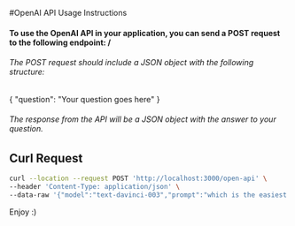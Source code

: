 #OpenAI API Usage Instructions

#### To use the OpenAI API in your application, you can send a POST request to the following endpoint: /

###### The POST request should include a JSON object with the following structure:

{
"question": "Your question goes here"
}

###### The response from the API will be a JSON object with the answer to your question.

## Curl Request

```bash
curl --location --request POST 'http://localhost:3000/open-api' \
--header 'Content-Type: application/json' \
--data-raw '{"model":"text-davinci-003","prompt":"which is the easiest programming language "}'
```

Enjoy :)
